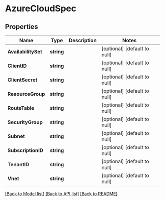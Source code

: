 # AzureCloudSpec

## Properties
Name | Type | Description | Notes
------------ | ------------- | ------------- | -------------
**AvailabilitySet** | **string** |  | [optional] [default to null]
**ClientID** | **string** |  | [optional] [default to null]
**ClientSecret** | **string** |  | [optional] [default to null]
**ResourceGroup** | **string** |  | [optional] [default to null]
**RouteTable** | **string** |  | [optional] [default to null]
**SecurityGroup** | **string** |  | [optional] [default to null]
**Subnet** | **string** |  | [optional] [default to null]
**SubscriptionID** | **string** |  | [optional] [default to null]
**TenantID** | **string** |  | [optional] [default to null]
**Vnet** | **string** |  | [optional] [default to null]

[[Back to Model list]](../README.md#documentation-for-models) [[Back to API list]](../README.md#documentation-for-api-endpoints) [[Back to README]](../README.md)


